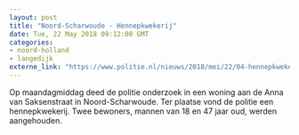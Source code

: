 ```yaml
---
layout: post
title: "Noord-Scharwoude - Hennepkwekerij"
date: Tue, 22 May 2018 09:12:00 GMT
categories: 
- noord-holland 
- langedijk 
externe_link: "https://www.politie.nl/nieuws/2018/mei/22/04-hennepkwekerij.html"
---
```


Op maandagmiddag deed de politie onderzoek in een woning aan de Anna van Saksenstraat in Noord-Scharwoude. Ter plaatse vond de politie een hennepkwekerij. Twee bewoners, mannen van 18 en 47 jaar oud, werden aangehouden.
